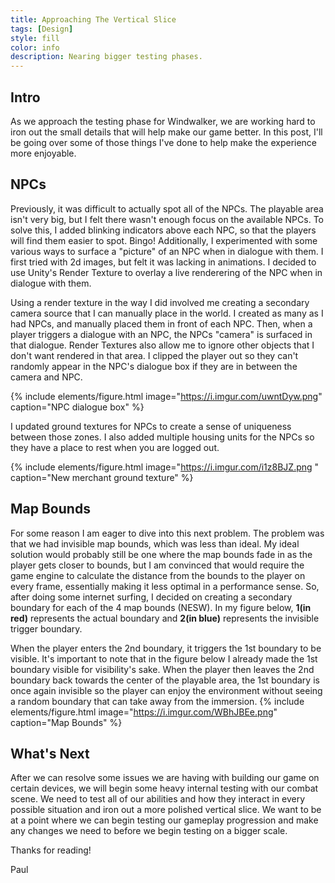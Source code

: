 ```yaml
---
title: Approaching The Vertical Slice 
tags: [Design]
style: fill
color: info
description: Nearing bigger testing phases.
---
```


## Intro
As we approach the testing phase for Windwalker, we are working hard to iron out the small details that will help make our game better. In this post, I'll be going over some of those things I've done to help make the experience more enjoyable.

## NPCs
Previously, it was difficult to actually spot all of the NPCs. The playable area isn't very big, but I felt there wasn't enough focus on the available NPCs. To solve this, I added blinking indicators above each NPC, so that the players will find them easier to spot. Bingo! Additionally, I experimented with some various ways to surface a "picture" of an NPC when in dialogue with them. I first tried with 2d images, but felt it was lacking in animations. I decided to use Unity's Render Texture to overlay a live renderering of the NPC when in dialogue with them. 

Using a render texture in the way I did involved me creating a secondary camera source that I can manually place in the world. I created as many as I had NPCs, and manually placed them in front of each NPC. Then, when a player triggers a dialogue with an NPC, the NPCs "camera" is surfaced in that dialogue. Render Textures also allow me to ignore other objects that I don't want rendered in that area. I clipped the player out so they can't randomly appear in the NPC's dialogue box if they are in between the camera and NPC.

{% include elements/figure.html image="https://i.imgur.com/uwntDyw.png" caption="NPC dialogue box" %}

I updated ground textures for NPCs to create a sense of uniqueness between those zones. I also added multiple housing units for the NPCs so they have a place to rest when you are logged out. 

{% include elements/figure.html image="https://i.imgur.com/i1z8BJZ.png " caption="New merchant ground texture" %}

## Map Bounds

For some reason I am eager to dive into this next problem. The problem was that we had invisible map bounds, which was less than ideal. My ideal solution would probably still be one where the map bounds fade in as the player gets closer to bounds, but I am convinced that would require the game engine to calculate the distance from the bounds to the player on every frame, essentially making it less optimal in a performance sense. So, after doing some internet surfing, I decided on creating a secondary boundary for each of the 4 map bounds (NESW). In my figure below, **1(in red)** represents the actual boundary and **2(in blue)** represents the invisible trigger boundary.

When the player enters the 2nd boundary, it triggers the 1st boundary to be visible. It's important to note that in the figure below I already made the 1st boundary visible for visibility's sake. When the player then leaves the 2nd boundary back towards the center of the playable area, the 1st boundary is once again invisible so the player can enjoy the environment without seeing a random boundary that can take away from the immersion.
{% include elements/figure.html image="https://i.imgur.com/WBhJBEe.png"  caption="Map Bounds" %}


## What's Next

After we can resolve some issues we are having with building our game on certain devices, we will begin some heavy internal testing with our combat scene. We need to test all of our abilities and how they interact in every possible situation and iron out a more polished vertical slice. We want to be at a point where we can begin testing our gameplay progression and make any changes we need to before we begin testing on a bigger scale.


Thanks for reading!

Paul

